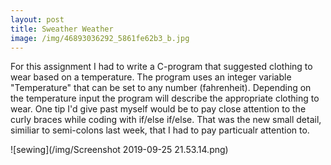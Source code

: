 ```yaml
---
layout: post
title: Sweather Weather
image: /img/46893036292_5861fe62b3_b.jpg
---
```


For this assignment I had to write a C-program that suggested clothing to wear based on a temperature. The program uses an integer variable "Temperature" that can be set to any number (fahrenheit). Depending on the temperature input the program will describe the appropriate clothing to wear. One tip I'd give past myself would be to pay close attention to the curly braces while coding with if/else if/else. That was the new small detail, similiar to semi-colons last week, that I had to pay particualr attention to.

![sewing](/img/Screenshot 2019-09-25 21.53.14.png)

